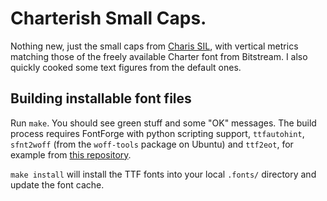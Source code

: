 Charterish Small Caps.
======================

Nothing new, just the small caps from [Charis
SIL](http://scripts.sil.org/charissilfont), with vertical metrics matching
those of the freely available Charter font from Bitstream. I also quickly
cooked some text figures from the default ones.

Building installable font files
-------------------------------

Run `make`. You should see green stuff and some "OK" messages.
The build process requires FontForge with python scripting support,
`ttfautohint`, `sfnt2woff` (from the `woff-tools` package on Ubuntu) and
`ttf2eot`, for example from [this
repository](https://github.com/harrastia/ttf2eot).

`make install` will install the TTF fonts into your local `.fonts/` directory 
and update the font cache.
